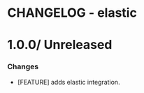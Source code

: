 # CHANGELOG - elastic

1.0.0/ Unreleased
==================

### Changes

* [FEATURE] adds elastic integration.

